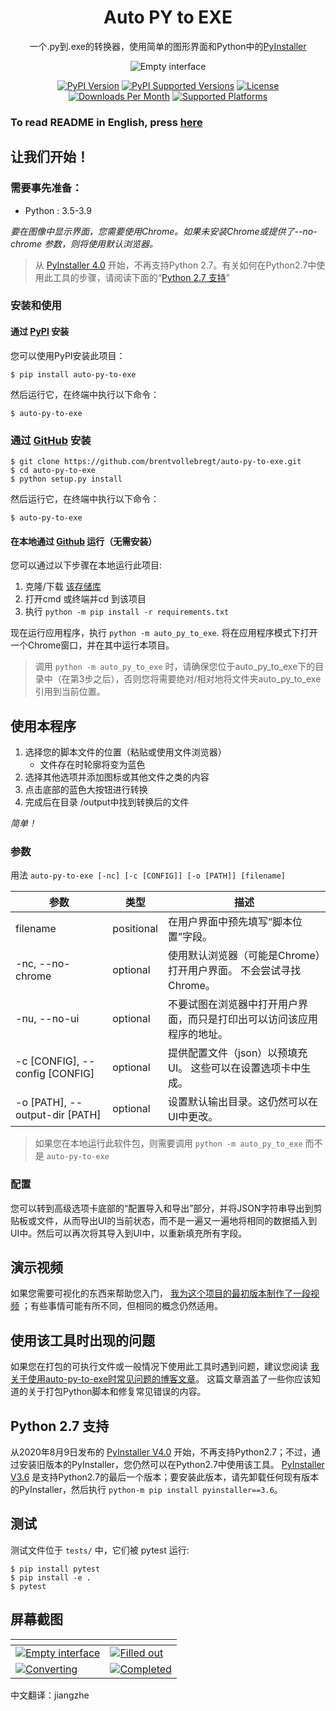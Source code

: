 <h1 align="center">Auto PY to EXE</h1>
<p align="center">一个.py到.exe的转换器，使用简单的图形界面和Python中的<a href="https://www.pyinstaller.org/">PyInstaller</a></p>

<p align="center">
    <img src="https://nitratine.net/posts/auto-py-to-exe/feature.png" alt="Empty interface">
</p>

<p align="center">
    <a href="https://pypi.org/project/auto-py-to-exe/"><img src="https://img.shields.io/pypi/v/auto-py-to-exe.svg" alt="PyPI Version"></a>
    <a href="https://pypi.org/project/auto-py-to-exe/"><img src="https://img.shields.io/pypi/pyversions/auto-py-to-exe.svg" alt="PyPI Supported Versions"></a>
    <a href="https://pypi.org/project/auto-py-to-exe/"><img src="https://img.shields.io/pypi/l/auto-py-to-exe.svg" alt="License"></a>
    <a href="https://pepy.tech/project/auto-py-to-exe"><img src="https://static.pepy.tech/badge/auto-py-to-exe/month" alt="Downloads Per Month"></a>
    <a href="https://pyinstaller.readthedocs.io/en/stable/requirements.html"><img src="https://img.shields.io/badge/platform-windows%20%7C%20linux%20%7C%20macos-lightgrey" alt="Supported Platforms"></a>
</p>

### To read README in English, press [here](./README.md)

## 让我们开始！

### 需要事先准备：
- Python : 3.5-3.9

*要在图像中显示界面，您需要使用Chrome。如果未安装Chrome或提供了--no-chrome 参数，则将使用默认浏览器。*

> 从 [PyInstaller 4.0](https://github.com/pyinstaller/pyinstaller/releases/tag/v4.0) 开始，不再支持Python 2.7。有关如何在Python2.7中使用此工具的步骤，请阅读下面的“[Python 2.7 支持](#python-27-支持)”

### 安装和使用
#### 通过 [PyPI](https://pypi.org/project/auto-py-to-exe/) 安装
您可以使用PyPI安装此项目：
```
$ pip install auto-py-to-exe
```
然后运行它，在终端中执行以下命令：
```
$ auto-py-to-exe
```

### 通过 [GitHub](https://github.com/brentvollebregt/auto-py-to-exe) 安装
```
$ git clone https://github.com/brentvollebregt/auto-py-to-exe.git
$ cd auto-py-to-exe
$ python setup.py install
```
然后运行它，在终端中执行以下命令：
```
$ auto-py-to-exe
```

#### 在本地通过 [Github](https://github.com/brentvollebregt/auto-py-to-exe) 运行（无需安装）
您可以通过以下步骤在本地运行此项目:
1. 克隆/下载 [该存储库](https://github.com/brentvollebregt/auto-py-to-exe)
2. 打开cmd 或终端并cd 到该项目
3. 执行 ```python -m pip install -r requirements.txt```

现在运行应用程序，执行 ```python -m auto_py_to_exe```. 将在应用程序模式下打开一个Chrome窗口，并在其中运行本项目。

> 调用 `python -m auto_py_to_exe` 时，请确保您位于auto_py_to_exe下的目录中（在第3步之后），否则您将需要绝对/相对地将文件夹auto_py_to_exe引用到当前位置。

## 使用本程序
1. 选择您的脚本文件的位置（粘贴或使用文件浏览器）
   - 文件存在时轮廓将变为蓝色
2. 选择其他选项并添加图标或其他文件之类的内容
3. 点击底部的蓝色大按钮进行转换
4. 完成后在目录 /output中找到转换后的文件

*简单！*

### 参数
用法 `auto-py-to-exe [-nc] [-c [CONFIG]] [-o [PATH]] [filename]`

| 参数 | 类型 | 描述 |
| - | - | - |
| filename | positional | 在用户界面中预先填写“脚本位置”字段。 |
| -nc, --no-chrome | optional | 使用默认浏览器（可能是Chrome）打开用户界面。 不会尝试寻找Chrome。 |
| -nu, --no-ui | optional | 不要试图在浏览器中打开用户界面，而只是打印出可以访问该应用程序的地址。 |
| -c [CONFIG], --config [CONFIG] | optional | 提供配置文件（json）以预填充UI。 这些可以在设置选项卡中生成。 |
| -o [PATH], --output-dir [PATH] | optional | 设置默认输出目录。这仍然可以在UI中更改。 |

> 如果您在本地运行此软件包，则需要调用 ```python -m auto_py_to_exe``` 而不是 ```auto-py-to-exe```

### 配置
您可以转到高级选项卡底部的“配置导入和导出”部分，并将JSON字符串导出到剪贴板或文件，从而导出UI的当前状态，而不是一遍又一遍地将相同的数据插入到UI中。然后可以再次将其导入到UI中，以重新填充所有字段。

## 演示视频

如果您需要可视化的东西来帮助您入门， [我为这个项目的最初版本制作了一段视频](https://youtu.be/OZSZHmWSOeM) ；有些事情可能有所不同，但相同的概念仍然适用。

## 使用该工具时出现的问题

如果您在打包的可执行文件或一般情况下使用此工具时遇到问题，建议您阅读 [我关于使用auto-py-to-exe时常见问题的博客文章](https://nitratine.net/blog/post/issues-when-using-auto-py-to-exe/?utm_source=auto_py_to_exe&utm_medium=readme_link&utm_campaign=auto_py_to_exe_help)。 这篇文章涵盖了一些你应该知道的关于打包Python脚本和修复常见错误的内容。

## Python 2.7 支持

从2020年8月9日发布的 [PyInstaller V4.0](https://github.com/pyinstaller/pyinstaller/releases/tag/v3.6) 开始，不再支持Python2.7；不过，通过安装旧版本的PyInstaller，您仍然可以在Python2.7中使用该工具。
[PyInstaller V3.6](https://github.com/pyinstaller/pyinstaller/releases/tag/v3.6) 是支持Python2.7的最后一个版本；要安装此版本，请先卸载任何现有版本的PyInstaller，然后执行 `python-m pip install pyinstaller==3.6`。

## 测试

测试文件位于 `tests/` 中，它们被 pytest 运行:

```
$ pip install pytest
$ pip install -e .
$ pytest
```

## 屏幕截图


| <!-- --> | <!-- --> |
| - | - |
| [![Empty interface](https://nitratine.net/posts/auto-py-to-exe/empty-interface.png)](https://nitratine.net/posts/auto-py-to-exe/empty-interface.png) | [![Filled out](https://nitratine.net/posts/auto-py-to-exe/filled-out.png)](https://nitratine.net/posts/auto-py-to-exe/filled-out.png) |
| [![Converting](https://nitratine.net/posts/auto-py-to-exe/converting.png)](https://nitratine.net/posts/auto-py-to-exe/converting.png) | [![Completed](https://nitratine.net/posts/auto-py-to-exe/completed.png)](https://nitratine.net/posts/auto-py-to-exe/completed.png) |

中文翻译：jiangzhe
